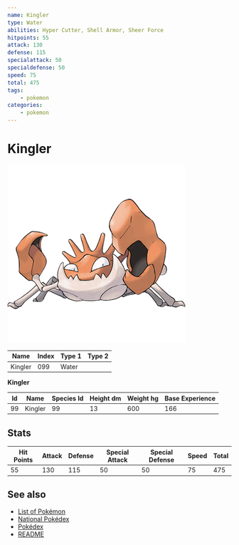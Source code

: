```yaml
---
name: Kingler
type: Water
abilities: Hyper Cutter, Shell Armor, Sheer Force
hitpoints: 55
attack: 130
defense: 115
specialattack: 50
specialdefense: 50
speed: 75
total: 475
tags:
    - pokemon
categories:
    - pokemon
---
```


# Kingler


![Kingler](images/099.png)

| **Name** | **Index** | **Type 1** | **Type 2** |
|----|----|----|----|
| Kingler | 099 | Water  |  |

**Kingler** 




| **Id** | **Name** | **Species Id** | **Height dm** | **Weight hg** | **Base Experience** |
|--------|----------|----------------|------------|------------|---------------------|
| 99 | Kingler | 99 | 13 | 600 | 166 |



## Stats

| **Hit Points** | **Attack** | **Defense** | **Special Attack** | **Special Defense** | **Speed** | **Total** |
|----------------|------------|-------------|--------------------|---------------------|-----------|-----------|
| 55 | 130 | 115 | 50 | 50 | 75 | 475 |

## See also

- [List of Pokémon](../pokemon.md)
- [National Pokédex](../national_pokedex.md)
- [Pokédex](../pokedex.md)
- [README](../README.md)
